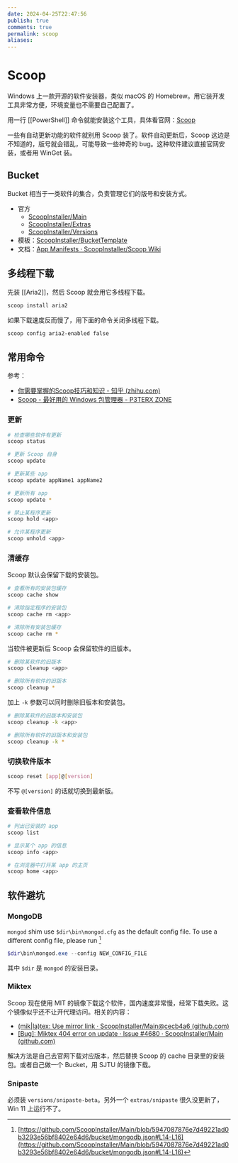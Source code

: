 ```yaml
---
date: 2024-04-25T22:47:56
publish: true
comments: true
permalink: scoop
aliases:
---
```


# Scoop

Windows 上一款开源的软件安装器，类似 macOS 的 Homebrew。用它装开发工具非常方便，环境变量也不需要自己配置了。

用一行 [[PowerShell]] 命令就能安装这个工具，具体看官网：[Scoop](https://scoop.sh/)

一些有自动更新功能的软件就别用 Scoop 装了。软件自动更新后，Scoop 这边是不知道的，版号就会错乱，可能导致一些神奇的 bug。这种软件建议直接官网安装，或者用 WinGet 装。

## Bucket

Bucket 相当于一类软件的集合，负责管理它们的版号和安装方式。

- 官方
    - [ScoopInstaller/Main](https://github.com/ScoopInstaller/Main)
    - [ScoopInstaller/Extras](https://github.com/ScoopInstaller/Extras)
    - [ScoopInstaller/Versions](https://github.com/ScoopInstaller/Versions)
- 模板：[ScoopInstaller/BucketTemplate](https://github.com/ScoopInstaller/BucketTemplate)
- 文档：[App Manifests · ScoopInstaller/Scoop Wiki](https://github.com/ScoopInstaller/Scoop/wiki/App-Manifests)

## 多线程下载

先装 [[Aria2]]，然后 Scoop 就会用它多线程下载。

``` bash
scoop install aria2
```

如果下载速度反而慢了，用下面的命令关闭多线程下载。

``` bash
scoop config aria2-enabled false
```

## 常用命令

参考：

- [你需要掌握的Scoop技巧和知识 - 知乎 (zhihu.com)](https://zhuanlan.zhihu.com/p/135278662)
- [Scoop - 最好用的 Windows 包管理器 - P3TERX ZONE](https://p3terx.com/archives/scoop-the-best-windows-package-manager.html)

### 更新

``` bash
# 检查哪些软件有更新
scoop status

# 更新 Scoop 自身
scoop update

# 更新某些 app
scoop update appName1 appName2

# 更新所有 app
scoop update *

# 禁止某程序更新
scoop hold <app>

# 允许某程序更新
scoop unhold <app>
```

### 清缓存

Scoop 默认会保留下载的安装包。

``` bash
# 查看所有的安装包缓存
scoop cache show

# 清除指定程序的安装包
scoop cache rm <app>

# 清除所有安装包缓存
scoop cache rm *
```

当软件被更新后 Scoop 会保留软件的旧版本。

``` bash
# 删除某软件的旧版本
scoop cleanup <app>

# 删除所有软件的旧版本
scoop cleanup *
```

加上 `-k` 参数可以同时删除旧版本和安装包。

``` bash
# 删除某软件的旧版本和安装包
scoop cleanup -k <app>

# 删除所有软件的旧版本和安装包
scoop cleanup -k *
```

### 切换软件版本

``` bash
scoop reset [app]@[version]
```

不写 `@[version]` 的话就切换到最新版。

### 查看软件信息

``` bash
# 列出已安装的 app
scoop list

# 显示某个 app 的信息
scoop info <app>

# 在浏览器中打开某 app 的主页
scoop home <app>
```

## 软件避坑

### MongoDB

`mongod` shim use `$dir\bin\mongod.cfg` as the default config file. To use a different config file, please run [^1]

``` powershell
$dir\bin\mongod.exe --config NEW_CONFIG_FILE
```

其中 `$dir` 是 `mongod` 的安装目录。

### Miktex

Scoop 现在使用 MIT 的镜像下载这个软件，国内速度非常慢，经常下载失败。这个镜像似乎还不让开代理访问。相关的内容：

- [(mik|la)tex: Use mirror link · ScoopInstaller/Main@cecb4a6 (github.com)](https://github.com/ScoopInstaller/Main/commit/cecb4a688b64a880a0f8330f6fbbea55aa5e19db)
- [[Bug]: Miktex 404 error on update · Issue #4680 · ScoopInstaller/Main (github.com)](https://github.com/ScoopInstaller/Main/issues/4680)

解决方法是自己去官网下载对应版本，然后替换 Scoop 的 cache 目录里的安装包。或者自己做一个 Bucket，用 SJTU 的镜像下载。

### Snipaste

必须装 `versions/snipaste-beta`。另外一个 `extras/snipaste` 很久没更新了，Win 11 上运行不了。

[^1]: [https://github.com/ScoopInstaller/Main/blob/5947087876e7d49221ad0b3293e56bf8402e64d6/bucket/mongodb.json#L14-L16](https://github.com/ScoopInstaller/Main/blob/5947087876e7d49221ad0b3293e56bf8402e64d6/bucket/mongodb.json#L14-L16)
